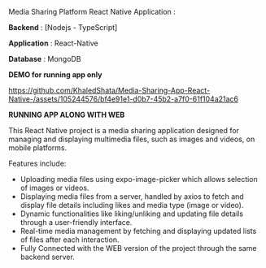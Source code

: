 Media Sharing Platform React Native Application :


**Backend** : [Nodejs - TypeScript]


**Application** : React-Native 



**Database** : MongoDB


**DEMO for running app only**


https://github.com/KhaledShata/Media-Sharing-App-React-Native-/assets/105244576/bf4e91e1-d0b7-45b2-a7f0-61f104a21ac6


**RUNNING APP ALONG WITH WEB**





This React Native project is a media sharing application designed for managing and displaying multimedia files, such as images and videos, on mobile platforms. 


Features include:

- Uploading media files using expo-image-picker which allows selection of images or videos.
- Displaying media files from a server, handled by axios to fetch and display file details including likes and media type (image or video).
- Dynamic functionalities like liking/unliking and updating file details through a user-friendly interface.
- Real-time media management by fetching and displaying updated lists of files after each interaction.
- Fully Connected with the WEB version of the project through the same backend server.
